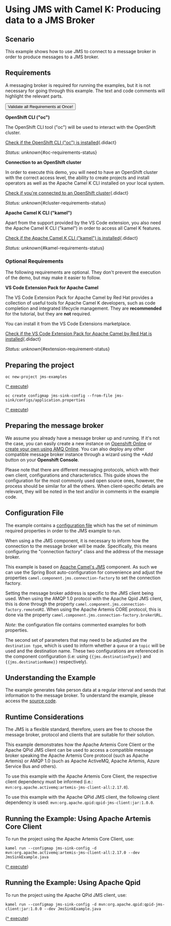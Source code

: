 # Using JMS with Camel K: Producing data to a JMS Broker



## Scenario

This example shows how to use JMS to connect to a message broker in order to produce messages to a JMS broker.


## Requirements


A messaging broker is required for running the examples, but it is not necessary for going through this example. The text and code comments will highlight the relevant parts.

<a href='didact://?commandId=vscode.didact.validateAllRequirements' title='Validate all requirements!'><button>Validate all Requirements at Once!</button></a>

**OpenShift CLI ("oc")**

The OpenShift CLI tool ("oc") will be used to interact with the OpenShift cluster.

[Check if the OpenShift CLI ("oc") is installed](didact://?commandId=vscode.didact.cliCommandSuccessful&text=oc-requirements-status$$oc%20help&completion=Checked%20oc%20tool%20availability "Tests to see if `oc help` returns a 0 return code"){.didact}

*Status: unknown*{#oc-requirements-status}

**Connection to an OpenShift cluster**

In order to execute this demo, you will need to have an OpenShift cluster with the correct access level, the ability to create projects and install operators as well as the Apache Camel K CLI installed on your local system.

[Check if you're connected to an OpenShift cluster](didact://?commandId=vscode.didact.requirementCheck&text=cluster-requirements-status$$oc%20get%20project%20camel-k-jdbc&completion=OpenShift%20is%20connected. "Tests to see if `oc get project` returns a result"){.didact}

*Status: unknown*{#cluster-requirements-status}

**Apache Camel K CLI ("kamel")**

Apart from the support provided by the VS Code extension, you also need the Apache Camel K CLI ("kamel") in order to access all Camel K features.

[Check if the Apache Camel K CLI ("kamel") is installed](didact://?commandId=vscode.didact.requirementCheck&text=kamel-requirements-status$$kamel%20version$$Camel%20K%20Client&completion=Apache%20Camel%20K%20CLI%20is%20available%20on%20this%20system. "Tests to see if `kamel version` returns a result"){.didact}

*Status: unknown*{#kamel-requirements-status}

### Optional Requirements

The following requirements are optional. They don't prevent the execution of the demo, but may make it easier to follow.

**VS Code Extension Pack for Apache Camel**

The VS Code Extension Pack for Apache Camel by Red Hat provides a collection of useful tools for Apache Camel K developers, such as code completion and integrated lifecycle management. They are **recommended** for the tutorial, but they are **not** required.

You can install it from the VS Code Extensions marketplace.

[Check if the VS Code Extension Pack for Apache Camel by Red Hat is installed](didact://?commandId=vscode.didact.extensionRequirementCheck&text=extension-requirement-status$$redhat.apache-camel-extension-pack&completion=Camel%20extension%20pack%20is%20available%20on%20this%20system. "Checks the VS Code workspace to make sure the extension pack is installed"){.didact}

*Status: unknown*{#extension-requirement-status}

## Preparing the project

```
oc new-project jms-examples
```

([^ execute](didact://?commandId=vscode.didact.sendNamedTerminalAString&text=newTerminal$$oc%20new-project%20jms-examples))


```
oc create configmap jms-sink-config --from-file jms-sink/configs/application.properties
```

([^ execute](didact://?commandId=vscode.didact.sendNamedTerminalAString&text=newTerminal$$oc%20create%20configmap%20jms-source-config%20--from-file%20jms-sink/configs/application.properties))


## Preparing the message broker

We assume you already have a message broker up and running. If it's not the case, you can easily create a new instance on [Openshift Online](https://www.openshift.com/products/online/) or [create your own using AMQ Online](https://access.redhat.com/documentation/en-us/red_hat_amq/2021.q1/html/installing_and_managing_amq_online_on_openshift/index). You can also deploy any other compatible message broker instance through a wizard using the _+Add_ button on your **Openshift Console**.

Please note that there are different messaging protocols, which with their own client, configurations and characteristics. This guide shows the configuration for the most commonly used open source ones, however, the process should be similar for all the others. When client-specific details are relevant, they will be noted in the text and/or in comments in the example code.


## Configuration File

The example contains a [configuration file](configs/application.properties) which has the set of mimimum required properties in order to the JMS example to run.

When using a the JMS component, it is necessary to inform how the connection to the message broker will be made. Specifically, this means configuring the "connection factory" class and the address of the message broker.

This example is based on [Apache Camel's JMS](https://camel.apache.org/components/latest/jms-component.html) component. As such we can use the Spring Boot auto-configuration for convenience and adjust the properties `camel.component.jms.connection-factory` to set the connection factory.

Setting the message broker address is specific to the JMS client being used. When using the AMQP 1.0 protocol with the Apache Qpid JMS client, this is done through the property `camel.component.jms.connection-factory.remoteURI`. When using the Apache Artemis CORE protocol, this is done via the property `camel.component.jms.connection-factory.brokerURL`.

*Note*: the configuration file contains commented examples for both properties.

The second set of parameters that may need to be adjusted are the `destination type`, which is used to inform whether a `queue` or a `topic` will be used and the destination name. These two configurations are referenced in the component configuration (i.e: using `{{jms.destinationType}}` and `{{jms.destinationName}}` respectively).


## Understanding the Example

The example generates fake person data at a regular interval and sends that information to the message broker. To understand the example, please access the [source code](JmsSinkExample.java).


## Runtime Considerations


The JMS is a flexible standard, therefore, users are free to choose the message broker, protocol and clients that are suitable for their solution.

This example demonstrates how the Apache Artemis Core Client or the Apache QPid JMS client can be used to access a compatible message broker speaking the Apache Artemis Core protocol (such as Apache Artemis) or AMQP 1.0 (such as Apache ActiveMQ, Apache Artemis, Azure Service Bus and others).

To use this example with the Apache Artemis Core Client, the respective client dependency must be informed (i.e.: `mvn:org.apache.activemq:artemis-jms-client-all:2.17.0`).

To use this example with the Apache QPid JMS client, the following client dependency is used: `mvn:org.apache.qpid:qpid-jms-client:jar:1.0.0`.


## Running the Example: Using Apache Artemis Core Client

To run the project using the Apache Artemis Core Client, use:

```
kamel run --configmap jms-sink-config -d mvn:org.apache.activemq:artemis-jms-client-all:2.17.0 --dev JmsSinkExample.java
```

([^ execute](didact://?commandId=vscode.didact.sendNamedTerminalAString&text=newTerminal$$kamel%20run%20--configmap%20jms-sink-config%20-d%20mvn:org.apache.activemq:artemis-jms-client-all:2.17.0%20--dev%20JmsSinkExample.java))


Running the Example: Using Apache Qpid
----

To run the project using the Apache QPid JMS client, use:

```
kamel run --configmap jms-sink-config -d mvn:org.apache.qpid:qpid-jms-client:jar:1.0.0 --dev JmsSinkExample.java
```

([^ execute](didact://?commandId=vscode.didact.sendNamedTerminalAString&text=newTerminal$$kamel%20run%20--configmap%20jms-sink-config%20-d%20mvn:org.apache.qpid:qpid-jms-client:jar:1.0.0%20--dev%20JmsSinkExample.java))
